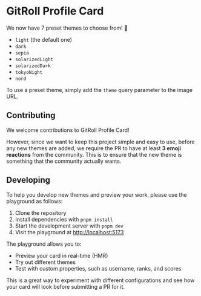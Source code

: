 # GitRoll Profile Card

We now have 7 preset themes to choose from! 🎉

- `light` (the default one)
- `dark`
- `sepia`
- `solarizedLight`
- `solarizedDark`
- `tokyoNight`
- `nord`

To use a preset theme, simply add the `theme` query parameter to the image URL.

## Contributing

We welcome contributions to GitRoll Profile Card!

However, since we want to keep this project simple and easy to use, before any new themes are added, we require the PR to have at least **3 emoji reactions** from the community. This is to ensure that the new theme is something that the community actually wants.

## Developing

To help you develop new themes and preview your work, please use the playground as follows:

1. Clone the repository
2. Install dependencies with `pnpm install`
3. Start the development server with `pnpm dev`
4. Visit the playground at <http://localhost:5173>

The playground allows you to:

- Preview your card in real-time (HMR)
- Try out different themes
- Test with custom properties, such as username, ranks, and scores

This is a great way to experiment with different configurations and see how your card will look before submitting a PR for it.
